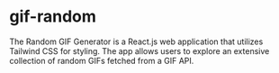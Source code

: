 # gif-random
The Random GIF Generator is a React.js web application that utilizes Tailwind CSS for styling. The app allows users to explore an extensive collection of random GIFs fetched from a GIF API. 
